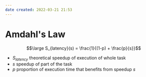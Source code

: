 ```yaml
---
date created: 2022-03-21 21:53
---
```


# Amdahl's Law

$$\large S_{latency}(s) = \frac{1}{(1-p) + \frac{p}{s}}$$

- $S_{latency}$ theoretical speedup of execution of whole task
- $s$ speedup of part of the task
- $p$ proportion of execution time that benefits from speedup $s$
